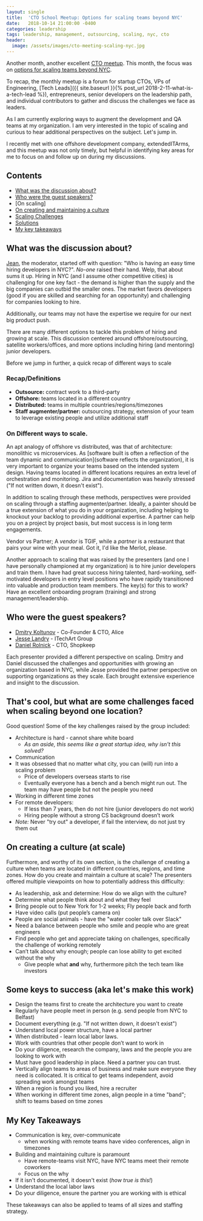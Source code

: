 ```yaml
---
layout: single
title:  'CTO School Meetup: Options for scaling teams beyond NYC'
date:   2018-10-14 21:00:00 -0400
categories: leadership
tags: leadership, management, outsourcing, scaling, nyc, cto
header:
  image: /assets/images/cto-meeting-scaling-nyc.jpg
---
```

Another month, another excellent [CTO meetup](https://www.meetup.com/ctoschool/). This month, the focus was on [options for scaling teams beyond NYC](https://www.meetup.com/ctoschool/events/llrrbqyxnblb/).

To recap, the monthly meetup is a forum for startup CTOs, VPs of Engineering, [Tech Leads]({{ site.baseurl }}{% post_url 2018-2-11-what-is-a-tech-lead %}), entrepreneurs, senior developers on the leadership path, and individual contributors to gather and discuss the challenges we face as leaders.

As I am currently exploring ways to augment the development and QA teams at my organization. I am very interested in the topic of scaling and curious to hear additional perspectives on the subject.  Let's jump in.

I recently met with one offshore development company, extendedITArms, and this meetup was not only timely, but helpful in identifying key areas for me to focus on and follow up on during my discussions.

## Contents
- [What was the discussion about?](#what-was-the-presentation-about)
- [Who were the guest speakers?](#who-were-the-guest-speakers)
- [On scaling]
- [On creating and maintaining a culture](foo)
- [Scaling Challenges](#assorted-musings-and-tidbits)
- [Solutions](foo)
- [My key takeaways](#my-key-takeaways)

## What was the discussion about?
[Jean](https://www.linkedin.com/in/jbarmash), the moderator, started off with question: "Who is having an easy time hiring developers in NYC?". _No-one_ raised their hand.  Welp, that about sums it up. Hiring in NYC (and I assume other competitive cities) is challenging for one key fact - the demand is higher than the supply and the big companies can outbid the smaller ones. The market favors developers (good if you are skilled and searching for an opportunity) and challenging for companies looking to hire.

Additionally, our teams may not have the expertise we require for our next big product push.

There are many different options to tackle this problem of hiring and growing at scale.  This discussion centered around offshore/outsourcing, satellite workers/offices, and more options including hiring (and mentoring) junior developers.

Before we jump in further, a quick recap of different ways to scale

### Recap/Definitions
- **Outsource:** contract work to a third-party
- **Offshore:** teams located in a different country
- **Distributed:** teams in multiple countries/regions/timezones
- **Staff augmenter/partner:** outsourcing strategy, extension of your team to leverage existing people and utilize additional staff

### On Different ways to scale.
An apt analogy of offshore vs distributed, was that of architecture: monolithic vs microservices.  As [software built is often a reflection of the team dynamic and communication](software reflects the organization), it is very important to organize your teams based on the intended system design.  Having teams located in different locations requires an extra level of orchestration and monitoring.  Jira and documentation was heavily stressed ("If not written down, it doesn't exist").

In addition to scaling through these methods, perspectives were provided on scaling through a staffing augmenter/partner.  Ideally, a painter should be a true extension of what you do in your organization, including helping to knockout your backlog to providing additional expertise.  A partner can help you on a project by project basis, but most success is in long term engagements.

Vendor vs Partner; A _vendor_ is TGIF, while a _partner_ is a restaurant that pairs your wine with your meal. Got it, I'd like the Merlot, please.

Another approach to scaling that was raised by the presenters (and one I have personally championed at my organization) is to hire junior developers and train them.  I have had great success hiring talented, hard-working, self-motivated developers in entry level positions who have rapidly transitioned into valuable and production team members.  The key(s) for this to work?  Have an excellent onboarding program (training) and strong management/leadership.

## Who were the guest speakers?
- [Dmitry Koltunov](https://www.linkedin.com/in/dmitry-koltunov-cfa-0598241/) - Co-Founder & CTO, Alice
- [Jesse Landry](https://www.linkedin.com/in/jesselandry/) - ITechArt Group
- [Daniel Rolnick](https://www.linkedin.com/in/daniel-rolnick-6a36922) - CTO, Shopkeep  

Each presenter provided a different perspective on scaling. Dmitry and Daniel discussed the challenges and opportunities with growing an organization based in NYC, while Jesse provided the partner perspective on supporting organizations as they scale.  Each brought extensive experience and insight to the discussion.

## That's cool, but what are some challenges faced when scaling beyond one location?
Good question!  Some of the key challenges raised by the group included:
- Architecture is hard - cannot share white board
  - _As an aside, this seems like a great startup idea, why isn't this solved?_
- Communication
- It was obsessed that no matter what city, you can (will) run into a scaling problem
  - Price of developers overseas starts to rise
  - Eventually everyone has a bench and a bench might run out. The team may have people but not the people you need
- Working in different time zones
- For remote developers:
  - If less than 7 years, then do not hire (junior developers do not work)
  - Hiring people without a strong CS background doesn’t work
- *Note:* Never "try out" a developer, if fail the interview, do not just try them out

## On creating a culture (at scale)
Furthermore, and worthy of its own section, is the challenge of creating a culture when teams are located in different countries, regions, and time zones. How do you create and maintain a culture at scale? The presenters offered multiple viewpoints on how to potentially address this difficulty:
- As leadership, ask and determine: How do we align with the culture?
- Determine what people think about and what they feel
- Bring people out to New York for 1-2 weeks; Fly people back and forth
- Have video calls (put people’s camera on)
- People are social animals - have the "water cooler talk over Slack"
- Need a balance between people who smile and people who are great engineers
- Find people who get and appreciate taking on challenges, specifically the challenge of working remotely
- Can’t talk about why enough; people can lose ability to get excited without the why
  - Give people what **and** why, furthermore pitch the tech team like investors

## Some keys to success (aka let's make this work)
- Design the teams first to create the architecture you want to create
- Regularly have people meet in person (e.g. send people from NYC to Belfast)
- Document everything (e.g. "If not written down, it doesn't exist")
- Understand local power structure, have a local partner
- When distributed - learn local labor laws.
- Work with countries that other people don’t want to work in
- Do your diligence, research the company, laws and the people you are looking to work with
- Must have good leadership in place. Need a partner you can trust.
- Vertically align teams to areas of business and make sure everyone they need is collocated.  It is critical to get teams independent, avoid spreading work amongst teams
- When a region is found you liked, hire a recruiter
- When working in different time zones, align people in a time "band"; shift to teams based on time zones

## My Key Takeaways
- Communication is key, over-communicate
  - when working with remote teams have video conferences, align in timezones
- Building and maintaining culture is paramount
  - Have remote-teams visit NYC, have NYC teams meet their remote coworkers
  - Focus on the why
- If it isn't documented, it doesn't exist (_how true is this!_)
- Understand the local labor laws
- Do your diligence, ensure the partner you are working with is ethical

These takeaways can also be applied to teams of all sizes and staffing strategy.
